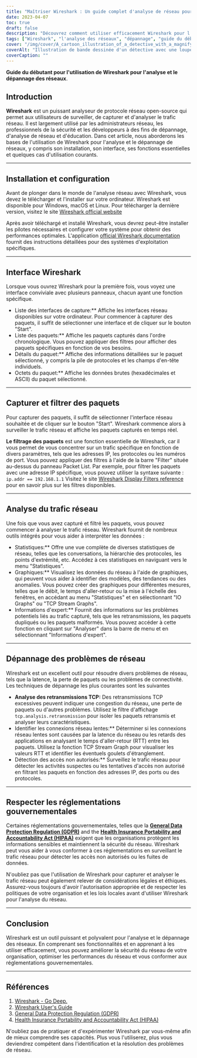 ```yaml
---
title: "Maîtriser Wireshark : Un guide complet d'analyse de réseau pour les débutants"
date: 2023-04-07
toc: true
draft: false
description: "Découvrez comment utiliser efficacement Wireshark pour l'analyse et le dépannage des réseaux grâce à ce guide détaillé destiné aux débutants."
tags: ["Wireshark", "l'analyse des réseaux", "dépannage", "guide du débutant", "surveillance du réseau", "capture de paquets", "les protocoles de réseau", "TCP IP", "visualisation des données", "sécurité des réseaux", "filtres de capture", "filtres d'affichage", "dispositifs de réseau", "Ethernet", "topologie du réseau", "diagnostic du réseau", "l'administration du réseau", "performance du réseau", "Tutoriel Wireshark", "paquets de données"]
cover: "/img/cover/A_cartoon_illustration_of_a_detective_with_a_magnifying_glass.png"
coverAlt: "Illustration de bande dessinée d'un détective avec une loupe analysant des câbles de réseau, tandis que le logo de Wireshark plane au-dessus d'eux, symbolisant le processus de dépannage et d'analyse de réseau à l'aide de Wireshark."
coverCaption: ""
---
```


**Guide du débutant pour l'utilisation de Wireshark pour l'analyse et le dépannage des réseaux**.

## Introduction

**Wireshark** est un puissant analyseur de protocole réseau open-source qui permet aux utilisateurs de surveiller, de capturer et d'analyser le trafic réseau. Il est largement utilisé par les administrateurs réseau, les professionnels de la sécurité et les développeurs à des fins de dépannage, d'analyse de réseau et d'éducation. Dans cet article, nous aborderons les bases de l'utilisation de Wireshark pour l'analyse et le dépannage de réseaux, y compris son installation, son interface, ses fonctions essentielles et quelques cas d'utilisation courants.

______

## Installation et configuration

Avant de plonger dans le monde de l'analyse réseau avec Wireshark, vous devez le télécharger et l'installer sur votre ordinateur. Wireshark est disponible pour Windows, macOS et Linux. Pour télécharger la dernière version, visitez le site [Wireshark official website](https://www.wireshark.org/#download)

Après avoir téléchargé et installé Wireshark, vous devrez peut-être installer les pilotes nécessaires et configurer votre système pour obtenir des performances optimales. L'application [official Wireshark documentation](https://www.wireshark.org/docs/wsug_html_chunked/) fournit des instructions détaillées pour des systèmes d'exploitation spécifiques.

______

## Interface Wireshark

Lorsque vous ouvrez Wireshark pour la première fois, vous voyez une interface conviviale avec plusieurs panneaux, chacun ayant une fonction spécifique.

- Liste des interfaces de capture:** Affiche les interfaces réseau disponibles sur votre ordinateur. Pour commencer à capturer des paquets, il suffit de sélectionner une interface et de cliquer sur le bouton "Start".
- Liste des paquets:** Affiche les paquets capturés dans l'ordre chronologique. Vous pouvez appliquer des filtres pour afficher des paquets spécifiques en fonction de vos besoins.
- Détails du paquet:** Affiche des informations détaillées sur le paquet sélectionné, y compris la pile de protocoles et les champs d'en-tête individuels.
- Octets du paquet:** Affiche les données brutes (hexadécimales et ASCII) du paquet sélectionné.

______

## Capturer et filtrer des paquets

Pour capturer des paquets, il suffit de sélectionner l'interface réseau souhaitée et de cliquer sur le bouton "Start". Wireshark commence alors à surveiller le trafic réseau et affiche les paquets capturés en temps réel.

**Le filtrage des paquets** est une fonction essentielle de Wireshark, car il vous permet de vous concentrer sur un trafic spécifique en fonction de divers paramètres, tels que les adresses IP, les protocoles ou les numéros de port. Vous pouvez appliquer des filtres à l'aide de la barre "Filter" située au-dessus du panneau Packet List. Par exemple, pour filtrer les paquets avec une adresse IP spécifique, vous pouvez utiliser la syntaxe suivante : `ip.addr == 192.168.1.1` Visitez le site [Wireshark Display Filters reference](https://www.wireshark.org/docs/man-pages/wireshark-filter.html) pour en savoir plus sur les filtres disponibles.

______

## Analyse du trafic réseau

Une fois que vous avez capturé et filtré les paquets, vous pouvez commencer à analyser le trafic réseau. Wireshark fournit de nombreux outils intégrés pour vous aider à interpréter les données :

- Statistiques:** Offre une vue complète de diverses statistiques de réseau, telles que les conversations, la hiérarchie des protocoles, les points d'extrémité, etc. Accédez à ces statistiques en naviguant vers le menu "Statistiques".
- Graphiques:** Visualisez les données du réseau à l'aide de graphiques, qui peuvent vous aider à identifier des modèles, des tendances ou des anomalies. Vous pouvez créer des graphiques pour différentes mesures, telles que le débit, le temps d'aller-retour ou la mise à l'échelle des fenêtres, en accédant au menu "Statistiques" et en sélectionnant "IO Graphs" ou "TCP Stream Graphs".
- Informations d'expert:** Fournit des informations sur les problèmes potentiels liés au trafic capturé, tels que les retransmissions, les paquets dupliqués ou les paquets malformés. Vous pouvez accéder à cette fonction en cliquant sur "Analyser" dans la barre de menu et en sélectionnant "Informations d'expert".

______

## Dépannage des problèmes de réseau

Wireshark est un excellent outil pour résoudre divers problèmes de réseau, tels que la latence, la perte de paquets ou les problèmes de connectivité. Les techniques de dépannage les plus courantes sont les suivantes

- **Analyse des retransmissions TCP:** Des retransmissions TCP excessives peuvent indiquer une congestion du réseau, une perte de paquets ou d'autres problèmes. Utilisez le filtre d'affichage `tcp.analysis.retransmission` pour isoler les paquets retransmis et analyser leurs caractéristiques.
- Identifier les connexions réseau lentes:** Déterminer si les connexions réseau lentes sont causées par la latence du réseau ou les retards des applications en analysant le temps d'aller-retour (RTT) entre les paquets. Utilisez la fonction TCP Stream Graph pour visualiser les valeurs RTT et identifier les éventuels goulets d'étranglement.
- Détection des accès non autorisés:** Surveillez le trafic réseau pour détecter les activités suspectes ou les tentatives d'accès non autorisé en filtrant les paquets en fonction des adresses IP, des ports ou des protocoles.

______

## Respecter les réglementations gouvernementales

Certaines réglementations gouvernementales, telles que la [**General Data Protection Regulation (GDPR)**](https://eur-lex.europa.eu/legal-content/EN/TXT/?uri=CELEX:32016R0679) and the [**Health Insurance Portability and Accountability Act (HIPAA)**](https://www.hhs.gov/hipaa/index.html) exigent que les organisations protègent les informations sensibles et maintiennent la sécurité du réseau. Wireshark peut vous aider à vous conformer à ces réglementations en surveillant le trafic réseau pour détecter les accès non autorisés ou les fuites de données.

N'oubliez pas que l'utilisation de Wireshark pour capturer et analyser le trafic réseau peut également relever de considérations légales et éthiques. Assurez-vous toujours d'avoir l'autorisation appropriée et de respecter les politiques de votre organisation et les lois locales avant d'utiliser Wireshark pour l'analyse du réseau.

______

## Conclusion

Wireshark est un outil puissant et polyvalent pour l'analyse et le dépannage des réseaux. En comprenant ses fonctionnalités et en apprenant à les utiliser efficacement, vous pouvez améliorer la sécurité du réseau de votre organisation, optimiser les performances du réseau et vous conformer aux réglementations gouvernementales.

______

## Références

1. [Wireshark - Go Deep.](https://www.wireshark.org/)
2. [Wireshark User's Guide](https://www.wireshark.org/docs/wsug_html_chunked/)
3. [General Data Protection Regulation (GDPR)](https://eur-lex.europa.eu/legal-content/EN/TXT/?uri=CELEX:32016R0679)
4. [Health Insurance Portability and Accountability Act (HIPAA)](https://www.hhs.gov/hipaa/index.html)

N'oubliez pas de pratiquer et d'expérimenter Wireshark par vous-même afin de mieux comprendre ses capacités. Plus vous l'utiliserez, plus vous deviendrez compétent dans l'identification et la résolution des problèmes de réseau.




